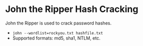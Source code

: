 # John the Ripper Hash Cracking

John the Ripper is used to crack password hashes.

- `john --wordlist=rockyou.txt hashfile.txt`
- Supported formats: md5, sha1, NTLM, etc.
